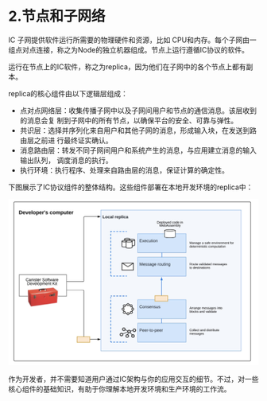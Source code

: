 # 2.节点和子网络

IC 子网提供软件运行所需要的物理硬件和资源，比如 CPU和内存。每个子网由一组点对点连接，称之为Node的独立机器组成。节点上运行遵循IC协议的软件。

运行在节点上的IC软件，称之为replica，因为他们在子网中的各个节点上都有副本。

replica的核心组件由以下逻辑层组成：

* 点对点网络层：收集传播子网中以及子网间用户和节点的通信消息。该层收到的消息会复 制到子网中的所有节点，以确保平台的安全、可靠与弹性。
* 共识层：选择并序列化来自用户和其他子网的消息，形成输入块，在发送到路由层之前进 行最终证实确认。
* 消息路由层：转发不同子网间用户和系统产生的消息，与应用建立消息的输入输出队列， 调度消息的执行。
* 执行环境：执行程序、处理来自路由层的消息，保证计算的确定性。

下图展示了IC协议组件的整体结构。这些组件部署在本地开发环境的replica中：

![](../.gitbook/assets/wechatimg36.jpeg)

作为开发者，并不需要知道用户通过IC架构与你的应用交互的细节。不过，对一些核心组件的基础知识，有助于你理解本地开发环境和生产环境的工作流。

